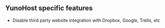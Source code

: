 ## YunoHost specific features

* Disable third party website integration with Dropbox, Google, Trello, etc
